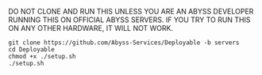 DO NOT CLONE AND RUN THIS UNLESS YOU ARE AN ABYSS DEVELOPER RUNNING THIS ON OFFICIAL ABYSS SERVERS. IF YOU TRY TO RUN THIS ON ANY OTHER HARDWARE, IT WILL NOT WORK.

```
git clone https://github.com/Abyss-Services/Deployable -b servers
cd Deployable
chmod +x ./setup.sh
./setup.sh
```
